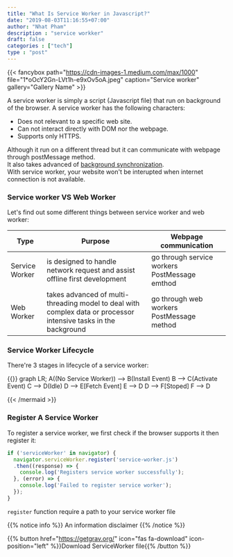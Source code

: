 ```yaml
---
title: "What Is Service Worker in Javascript?"
date: "2019-08-03T11:16:55+07:00"
author: "Nhat Pham"
description : "service workker"
draft: false
categories : ["tech"]
type : "post"
---
```

{{< fancybox path="https://cdn-images-1.medium.com/max/1000" file="1*oOcY2Gn-LVt1h-e9xOv5oA.jpeg" caption="Service worker" gallery="Gallery Name" >}}

A service worker is simply a script (Javascript file) that run on background of the browser.
A service worker has the following characters:  

- Does not relevant to a specific web site.  
- Can not interact directly with DOM nor the webpage.  
- Supports only HTTPS.  

Although it run on a different thread but it can communicate with webpage through postMessage method.  
It also takes advanced of [background synchronization](https://developers.google.com/web/updates/2015/12/background-sync).  
With service worker, your website won't be interupted when internet connection is not available.

### Service worker VS Web Worker
Let's find out some different things between service worker and web worker:  

| Type | Purpose | Webpage communication |
| -------- | -------- | -------- |
| Service Worker | is designed to handle network request and assist offline first development| go through service workers PostMessage emthod|
| Web Worker| takes advanced of multi-threading model to deal with complex data or processor intensive tasks in the background | go through web workers PostMessage method|

### Service Worker Lifecycle  
There're 3 stages in lifecycle of a service worker:  

{{<mermaid align="left">}}
graph LR;
	  A((No Service Worker)) --> B(Install Event)
    B --> C(Activate Event)
    C --> D(Idle)
    D --> E[Fetch Event]
    E --> D
    D --> F[Stoped]
    F --> D

{{< /mermaid >}}

### Register A Service Worker
To register a service worker, we first check if the browser supports it then register it:

```javascript
if ('serviceWorker' in navigator) {
  navigator.serviceWorker.register('service-worker.js')
  .then((response) => {
    console.log('Registers service worker successfully');
  }, (error) => {
    console.log('Failed to register service worker');
  });
}

```

`register` function require a path to your service worker file


{{% notice info %}}
An information disclaimer
{{% /notice %}}


{{% button href="https://getgrav.org/" icon="fas fa-download" icon-position="left" %}}Download ServiceWorker file{{% /button %}}
